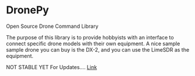 # DronePy
Open Source Drone Command Library

The purpose of this library is to provide hobbyists with an interface to connect specific drone models with their own equipment. A nice sample sample drone you can buy is the DX-2, and you can use the LimeSDR as the equipment.

NOT STABLE YET
For Updates.... [Link](https://github.com/deleomike/DronePy)
